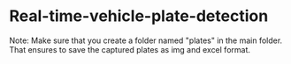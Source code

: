 # Real-time-vehicle-plate-detection

Note: Make sure that you create a folder named "plates" in the main folder. That ensures to save the captured plates as img and excel format.
